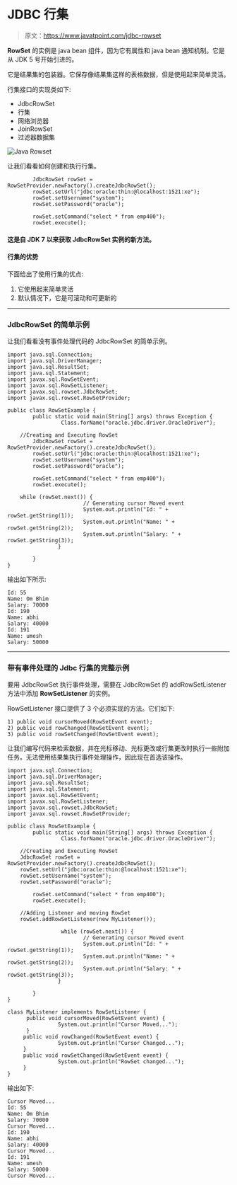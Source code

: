 # JDBC 行集

> 原文：<https://www.javatpoint.com/jdbc-rowset>

**RowSet** 的实例是 java bean 组件，因为它有属性和 java bean 通知机制。它是从 JDK 5 号开始引进的。

它是结果集的包装器。它保存像结果集这样的表格数据，但是使用起来简单灵活。

行集接口的实现类如下:

*   JdbcRowSet
*   行集
*   网络浏览器
*   JoinRowSet
*   过滤器数据集

![Java Rowset](../img/0cf79c85a6c4cf907ea79c0a8253c55f.png)

让我们看看如何创建和执行行集。

```
        JdbcRowSet rowSet = RowSetProvider.newFactory().createJdbcRowSet();
        rowSet.setUrl("jdbc:oracle:thin:@localhost:1521:xe");
        rowSet.setUsername("system");
        rowSet.setPassword("oracle");

        rowSet.setCommand("select * from emp400");
        rowSet.execute();

```

#### 这是自 JDK 7 以来获取 JdbcRowSet 实例的新方法。

#### 行集的优势

下面给出了使用行集的优点:

1.  它使用起来简单灵活
2.  默认情况下，它是可滚动和可更新的

* * *

### JdbcRowSet 的简单示例

让我们看看没有事件处理代码的 JdbcRowSet 的简单示例。

```
import java.sql.Connection;
import java.sql.DriverManager;
import java.sql.ResultSet;
import java.sql.Statement;
import javax.sql.RowSetEvent;
import javax.sql.RowSetListener;
import javax.sql.rowset.JdbcRowSet;
import javax.sql.rowset.RowSetProvider;

public class RowSetExample {
        public static void main(String[] args) throws Exception {
                 Class.forName("oracle.jdbc.driver.OracleDriver");

	//Creating and Executing RowSet
        JdbcRowSet rowSet = RowSetProvider.newFactory().createJdbcRowSet();
        rowSet.setUrl("jdbc:oracle:thin:@localhost:1521:xe");
        rowSet.setUsername("system");
        rowSet.setPassword("oracle");

        rowSet.setCommand("select * from emp400");
        rowSet.execute();

	while (rowSet.next()) {
                        // Generating cursor Moved event
                        System.out.println("Id: " + rowSet.getString(1));
                        System.out.println("Name: " + rowSet.getString(2));
                        System.out.println("Salary: " + rowSet.getString(3));
                }

        }
}

```

输出如下所示:

```
Id: 55
Name: Om Bhim
Salary: 70000
Id: 190
Name: abhi
Salary: 40000
Id: 191
Name: umesh
Salary: 50000

```

* * *

### 带有事件处理的 Jdbc 行集的完整示例

要用 JdbcRowSet 执行事件处理，需要在 JdbcRowSet 的 addRowSetListener 方法中添加 **RowSetListener** 的实例。

RowSetListener 接口提供了 3 个必须实现的方法。它们如下:

```
1) public void cursorMoved(RowSetEvent event);
2) public void rowChanged(RowSetEvent event);
3) public void rowSetChanged(RowSetEvent event);

```

让我们编写代码来检索数据，并在光标移动、光标更改或行集更改时执行一些附加任务。无法使用结果集执行事件处理操作，因此现在首选该操作。

```
import java.sql.Connection;
import java.sql.DriverManager;
import java.sql.ResultSet;
import java.sql.Statement;
import javax.sql.RowSetEvent;
import javax.sql.RowSetListener;
import javax.sql.rowset.JdbcRowSet;
import javax.sql.rowset.RowSetProvider;

public class RowSetExample {
        public static void main(String[] args) throws Exception {
                 Class.forName("oracle.jdbc.driver.OracleDriver");

	//Creating and Executing RowSet
	JdbcRowSet rowSet = RowSetProvider.newFactory().createJdbcRowSet();
	rowSet.setUrl("jdbc:oracle:thin:@localhost:1521:xe");
	rowSet.setUsername("system");
	rowSet.setPassword("oracle");

        rowSet.setCommand("select * from emp400");
        rowSet.execute();

	//Adding Listener and moving RowSet
	rowSet.addRowSetListener(new MyListener());

                 while (rowSet.next()) {
                        // Generating cursor Moved event
                        System.out.println("Id: " + rowSet.getString(1));
                        System.out.println("Name: " + rowSet.getString(2));
                        System.out.println("Salary: " + rowSet.getString(3));
                }

        }
}

class MyListener implements RowSetListener {
      public void cursorMoved(RowSetEvent event) {
                System.out.println("Cursor Moved...");
      }
     public void rowChanged(RowSetEvent event) {
                System.out.println("Cursor Changed...");
     }
     public void rowSetChanged(RowSetEvent event) {
                System.out.println("RowSet changed...");
     }
}

```

输出如下:

```
Cursor Moved...
Id: 55
Name: Om Bhim
Salary: 70000
Cursor Moved...
Id: 190
Name: abhi
Salary: 40000
Cursor Moved...
Id: 191
Name: umesh
Salary: 50000
Cursor Moved...

```